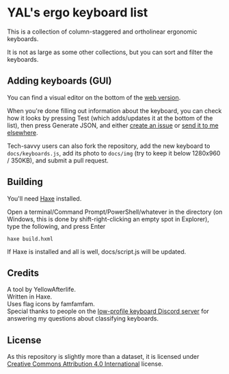 # YAL's ergo keyboard list

This is a collection of column-staggered and ortholinear ergonomic keyboards.

It is not as large as some other collections, but you can sort and filter the keyboards. 

## Adding keyboards (GUI)

You can find a visual editor on the bottom of the
[web version](https://yal-tools.github.io/ergo-keyboards/).

When you're done filling out information about the keyboard,
you can check how it looks by pressing Test
(which adds/updates it at the bottom of the list),
then press Generate JSON, and either
[create an issue](https://github.com/YAL-Tools/ergo-keyboards/issues)
or [send it to me elsewhere](https://yal.cc/about/).

Tech-savvy users can also fork the repository,
add the new keyboard to `docs/keyboards.js`,
add its photo to `docs/img` (try to keep it below 1280x960 / 350KB),
and submit a pull request.

## Building

You'll need [Haxe](https://haxe.org) installed.

Open a terminal/Command Prompt/PowerShell/whatever in the directory
(on Windows, this is done by shift-right-clicking an empty spot in Explorer),
type the following, and press Enter
```
haxe build.hxml
```
If Haxe is installed and all is well, docs/script.js will be updated.

## Credits

A tool by YellowAfterlife.  
Written in Haxe.  
Uses flag icons by famfamfam.  
Special thanks to people on the [low-profile keyboard Discord server](https://discord.gg/69UM9sQF8q)
for answering my questions about classifying keyboards.

## License

As this repository is slightly more than a dataset, it is licensed under
[Creative Commons Attribution 4.0 International](https://creativecommons.org/licenses/by/4.0/) license.